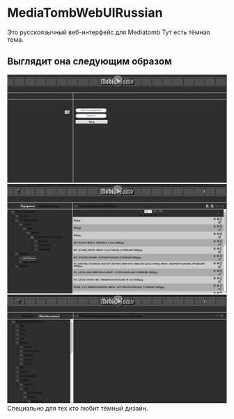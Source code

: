 # MediaTombWebUIRussian
Это русскоязычный веб-интерфейс для Mediatomb
Тут есть тёмная тема.
## Выглядит она следующим образом 
![Скриншот 1](https://github.com/blbulyandavbulyan/MediaTombWebUIRussian/blob/master/screenshots/scrin1.png "Страница входа")
![Скриншот 2](https://github.com/blbulyandavbulyan/MediaTombWebUIRussian/blob/master/screenshots/scrin2.png "Основная страница")
![Скриншот 3](https://github.com/blbulyandavbulyan/MediaTombWebUIRussian/blob/master/screenshots/screen3.png "Основная страница 2")
Специально для тех кто любит тёмный дизайн.
